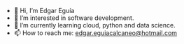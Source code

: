 - 👋 Hi, I’m Edgar Eguía
- 👀 I’m interested in software development.
- 🌱 I’m currently learning cloud, python and data science. 
- 📫 How to reach me: edgar.eguiacalcaneo@hotmail.com

<!---
ed210988/ed210988 is a ✨ special ✨ repository because its `README.md` (this file) appears on your GitHub profile.
You can click the Preview link to take a look at your changes.
--->
